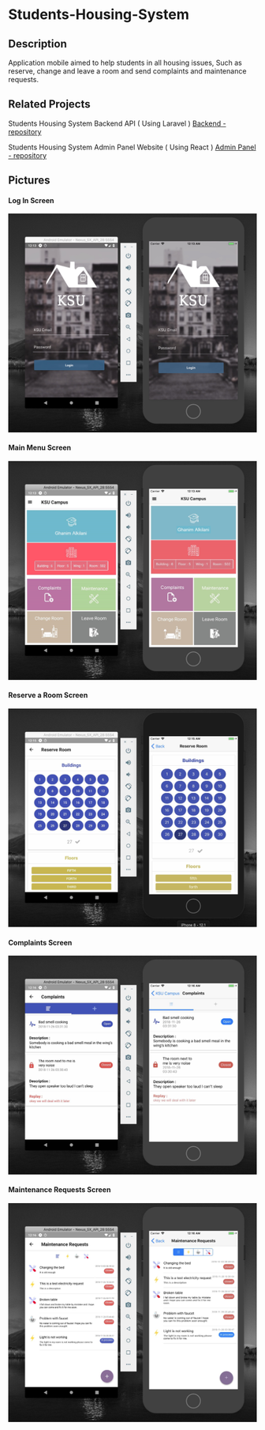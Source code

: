 # Students-Housing-System

## Description
Application mobile aimed to help students in all housing issues, Such as reserve,
change and leave a room and send complaints and maintenance requests.


## Related Projects 
Students Housing System Backend API ( Using Laravel )
[Backend - repository](https://github.com/GhanimAlkilani/Students-Housing-System-Back-End)

Students Housing System Admin Panel Website ( Using React )
[Admin Panel - repository](https://github.com/GhanimAlkilani/Admin-Panel)

## Pictures

#### Log In Screen
<div style="text-align:center"><img src ="https://github.com/GhanimAlkilani/Students-Housing-System/blob/master/Pictures/1.jpg" /></div>


#### Main Menu Screen
<div style="text-align:center"><img src ="https://github.com/GhanimAlkilani/Students-Housing-System/blob/master/Pictures/2.jpg" /></div>


#### Reserve a Room Screen
<div style="text-align:center"><img src ="https://github.com/GhanimAlkilani/Students-Housing-System/blob/master/Pictures/3.jpg" /></div>


#### Complaints Screen
<div style="text-align:center"><img src ="https://github.com/GhanimAlkilani/Students-Housing-System/blob/master/Pictures/4.jpg" /></div>


#### Maintenance Requests Screen
<div style="text-align:center"><img src ="https://github.com/GhanimAlkilani/Students-Housing-System/blob/master/Pictures/5.jpg" /></div>
